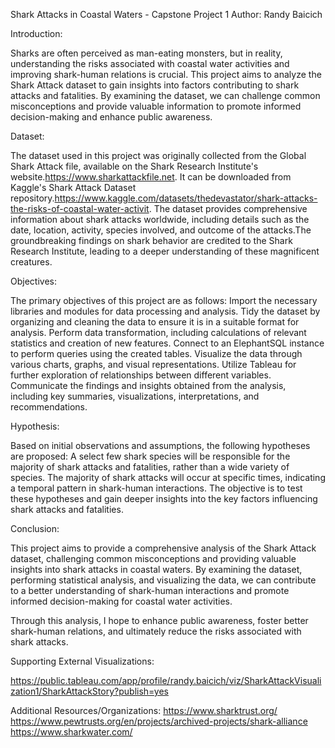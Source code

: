 Shark Attacks in Coastal Waters - Capstone Project 1
Author: Randy Baicich

Introduction:

Sharks are often perceived as man-eating monsters, but in reality, understanding the risks associated with coastal water activities and improving shark-human relations is crucial. This project aims to analyze the Shark Attack dataset to gain insights into factors contributing to shark attacks and fatalities. By examining the dataset, we can challenge common misconceptions and provide valuable information to promote informed decision-making and enhance public awareness.

Dataset:

The dataset used in this project was originally collected from the Global Shark Attack file, available on the Shark Research Institute's website.https://www.sharkattackfile.net. It can be downloaded from Kaggle's Shark Attack Dataset repository.https://www.kaggle.com/datasets/thedevastator/shark-attacks-the-risks-of-coastal-water-activit. The dataset provides comprehensive information about shark attacks worldwide, including details such as the date, location, activity, species involved, and outcome of the attacks.The groundbreaking findings on shark behavior are credited to the Shark Research Institute, leading to a deeper understanding of these magnificent creatures.

Objectives:

The primary objectives of this project are as follows:
Import the necessary libraries and modules for data processing and analysis.
Tidy the dataset by organizing and cleaning the data to ensure it is in a suitable format for analysis.
Perform data transformation, including calculations of relevant statistics and creation of new features.
Connect to an ElephantSQL instance to perform queries using the created tables.
Visualize the data through various charts, graphs, and visual representations.
Utilize Tableau for further exploration of relationships between different variables.
Communicate the findings and insights obtained from the analysis, including key summaries, visualizations, interpretations, and recommendations.


Hypothesis:

Based on initial observations and assumptions, the following hypotheses are proposed:
A select few shark species will be responsible for the majority of shark attacks and fatalities, rather than a wide variety of species.
The majority of shark attacks will occur at specific times, indicating a temporal pattern in shark-human interactions.
The objective is to test these hypotheses and gain deeper insights into the key factors influencing shark attacks and fatalities.

Conclusion:

This project aims to provide a comprehensive analysis of the Shark Attack dataset, challenging common misconceptions and providing valuable insights into shark attacks in coastal waters. By examining the dataset, performing statistical analysis, and visualizing the data, we can contribute to a better understanding of shark-human interactions and promote informed decision-making for coastal water activities.

Through this analysis, I hope to enhance public awareness, foster better shark-human relations, and ultimately reduce the risks associated with shark attacks.


Supporting External Visualizations:

https://public.tableau.com/app/profile/randy.baicich/viz/SharkAttackVisualization1/SharkAttackStory?publish=yes

Additional Resources/Organizations:
https://www.sharktrust.org/
https://www.pewtrusts.org/en/projects/archived-projects/shark-alliance
https://www.sharkwater.com/
